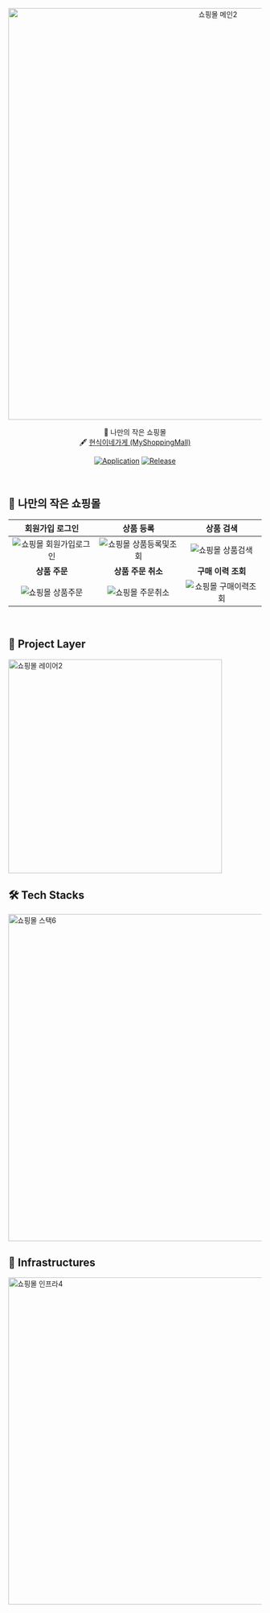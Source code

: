<p align="center">
<img width="818" alt="쇼핑몰 메인2" src="https://user-images.githubusercontent.com/63233168/193446648-90583cc2-f6f3-4f57-a45e-b4da00cb2826.PNG">
</p>

<div align="center">

 :gift: 나만의 작은 쇼핑몰 <br>
  🖋 [현식이네가게 (MyShoppingMall)](https://github.com/hyun6ik/Spring-MyShoppingMall)
</div>

<div align="center">

[![Application](http://img.shields.io/badge/Application-fc3465?style=flat&logo=github&logoColor=white&link=https://hyun6ik.shop)](https://hyun6ik.shop)
[![Release](https://img.shields.io/badge/release-3.3.1-skyblue.svg)](https://github.com/hyun6ik/Spring-MyShoppingMall/releases/tag/v3.3.1)

</div>
<br/>

## :gift: 나만의 작은 쇼핑몰
|회원가입 로그인|상품 등록|상품 검색|
|:-:|:-:|:-:|
|![쇼핑몰 회원가입로그인](https://user-images.githubusercontent.com/63233168/193458082-a55a7b50-7c26-4782-83f8-a9e83302fe1f.gif)|![쇼핑몰 상품등록및조회](https://user-images.githubusercontent.com/63233168/193458112-eac23aef-32a1-4ef7-8c51-20831e824714.gif)|![쇼핑몰 상품검색](https://user-images.githubusercontent.com/63233168/193458115-da4cbe6a-be6d-4bd3-904c-9382bbaefc75.gif)|
|<b>상품 주문</b>|<b>상품 주문 취소</b>|<b>구매 이력 조회</b>|
|![쇼핑몰 상품주문](https://user-images.githubusercontent.com/63233168/193458120-da14dfe6-1e76-432a-ad5a-12d2c7c34f10.gif)|![쇼핑몰 주문취소](https://user-images.githubusercontent.com/63233168/193458122-31fec3f8-c275-44f9-aa8f-da67642f5b4a.gif)|![쇼핑몰 구매이력조회](https://user-images.githubusercontent.com/63233168/193458125-331cb257-bb70-4324-a6e7-3e5c4d646fde.gif)|

<br/>

## :office: Project Layer

<img width="425" alt="쇼핑몰 레이어2" src="https://user-images.githubusercontent.com/63233168/193446563-82d19696-5a2b-4711-a481-02c089e3e5e2.PNG">

## 🛠 Tech Stacks

<img width="650" alt="쇼핑몰 스택6" src="https://user-images.githubusercontent.com/63233168/194770246-aa4d1a18-f048-44cc-ad70-402a43cce7b4.PNG">



## 🔌 Infrastructures

<img width="650" alt="쇼핑몰 인프라4" src="https://user-images.githubusercontent.com/63233168/194770248-2844e85d-a664-45d7-b978-e9d77353be2d.PNG">


